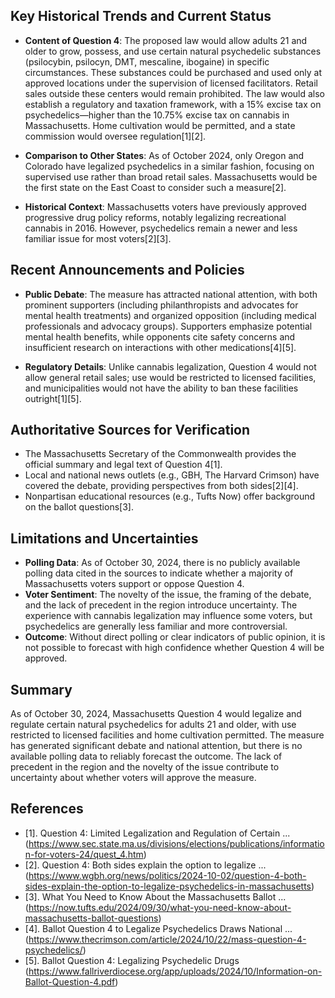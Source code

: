 ## Key Historical Trends and Current Status

- **Content of Question 4**: The proposed law would allow adults 21 and older to grow, possess, and use certain natural psychedelic substances (psilocybin, psilocyn, DMT, mescaline, ibogaine) in specific circumstances. These substances could be purchased and used only at approved locations under the supervision of licensed facilitators. Retail sales outside these centers would remain prohibited. The law would also establish a regulatory and taxation framework, with a 15% excise tax on psychedelics—higher than the 10.75% excise tax on cannabis in Massachusetts. Home cultivation would be permitted, and a state commission would oversee regulation[1][2].

- **Comparison to Other States**: As of October 2024, only Oregon and Colorado have legalized psychedelics in a similar fashion, focusing on supervised use rather than broad retail sales. Massachusetts would be the first state on the East Coast to consider such a measure[2].

- **Historical Context**: Massachusetts voters have previously approved progressive drug policy reforms, notably legalizing recreational cannabis in 2016. However, psychedelics remain a newer and less familiar issue for most voters[2][3].

## Recent Announcements and Policies

- **Public Debate**: The measure has attracted national attention, with both prominent supporters (including philanthropists and advocates for mental health treatments) and organized opposition (including medical professionals and advocacy groups). Supporters emphasize potential mental health benefits, while opponents cite safety concerns and insufficient research on interactions with other medications[4][5].

- **Regulatory Details**: Unlike cannabis legalization, Question 4 would not allow general retail sales; use would be restricted to licensed facilities, and municipalities would not have the ability to ban these facilities outright[1][5].

## Authoritative Sources for Verification

- The Massachusetts Secretary of the Commonwealth provides the official summary and legal text of Question 4[1].
- Local and national news outlets (e.g., GBH, The Harvard Crimson) have covered the debate, providing perspectives from both sides[2][4].
- Nonpartisan educational resources (e.g., Tufts Now) offer background on the ballot questions[3].

## Limitations and Uncertainties

- **Polling Data**: As of October 30, 2024, there is no publicly available polling data cited in the sources to indicate whether a majority of Massachusetts voters support or oppose Question 4.
- **Voter Sentiment**: The novelty of the issue, the framing of the debate, and the lack of precedent in the region introduce uncertainty. The experience with cannabis legalization may influence some voters, but psychedelics are generally less familiar and more controversial.
- **Outcome**: Without direct polling or clear indicators of public opinion, it is not possible to forecast with high confidence whether Question 4 will be approved.

## Summary

As of October 30, 2024, Massachusetts Question 4 would legalize and regulate certain natural psychedelics for adults 21 and older, with use restricted to licensed facilities and home cultivation permitted. The measure has generated significant debate and national attention, but there is no available polling data to reliably forecast the outcome. The lack of precedent in the region and the novelty of the issue contribute to uncertainty about whether voters will approve the measure.

## References

- [1]. Question 4: Limited Legalization and Regulation of Certain ... (https://www.sec.state.ma.us/divisions/elections/publications/information-for-voters-24/quest_4.htm)
- [2]. Question 4: Both sides explain the option to legalize ... (https://www.wgbh.org/news/politics/2024-10-02/question-4-both-sides-explain-the-option-to-legalize-psychedelics-in-massachusetts)
- [3]. What You Need to Know About the Massachusetts Ballot ... (https://now.tufts.edu/2024/09/30/what-you-need-know-about-massachusetts-ballot-questions)
- [4]. Ballot Question 4 to Legalize Psychedelics Draws National ... (https://www.thecrimson.com/article/2024/10/22/mass-question-4-psychedelics/)
- [5]. Ballot Question 4: Legalizing Psychedelic Drugs (https://www.fallriverdiocese.org/app/uploads/2024/10/Information-on-Ballot-Question-4.pdf)